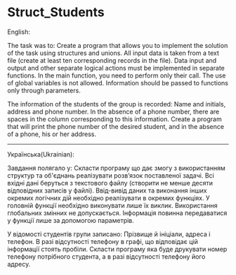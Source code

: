 # Struct_Students

English:

The task was to:
Create a program that allows you to implement the solution of the task using structures and unions. All input data is taken from a text file (create at least ten corresponding records in the file). Data input and output and other separate logical actions must be implemented in separate functions. In the main function, you need to perform only their call. The use of global variables is not allowed. Information should be passed to functions only through parameters. 

The information of the students of the group is recorded: Name and initials, address and phone number. In the absence of a phone number, there are spaces in the column corresponding to this information. Create a program that will print the phone number of the desired student, and in the absence of a phone, his or her address. 

--- --- --- --- --- --- --- --- --- --- --- --- --- --- --- --- --- --- --- --- --- --- --- --- --- --- --- --- --- --- --- --- --- --- --- --- --- --- --- --- --- --- ---
Українська(Ukrainian):

Завдання полягало у:
Скласти програму що дає змогу з використанням структур та об'єднань реалізувати розв’язок поставленої задачі. Всі вхідні дані беруться з текстового файлу (створити не менше десяти відповідних записів у файлі). Ввід-вивід даних та виконання інших окремих логічних дій необхідно реалізувати в окремих функціях. У головній функції необхідно виконувати лише їх виклик. Використання глобальних змінних не допускається. Інформація повинна передаватися у функції лише за допомогою параметрів. 

У відомості студентів групи записано: Прізвище й ініціали, адреса і телефон. В разі відсутності телефону в графі, що відповідає цій інформації стоять пробіли. Скласти програму яка буде друкувати номер телефону потрібного студента, а в разі відсутності телефону його адресу.
